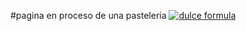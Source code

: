 #pagina en proceso de una pasteleria 
[![dulce formula](s "dulce formula")](https://live.staticflickr.com/65535/53521652345_9afa176e24_m.jpg "dulce formula")
